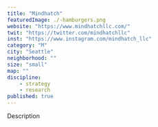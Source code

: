 ```yaml
---
title: "Mindhatch"
featuredImage: ./-hamburgers.png
website: "https://www.mindhatchllc.com/"
twit: "https://twitter.com/mindhatchllc"
inst: "https://www.instagram.com/mindhatch_llc"
category: "M"
city: "Seattle"
neighborhood: ""
size: "small"
map: ""
discipline:
    - strategy
    - research
published: true
---
```


Description
